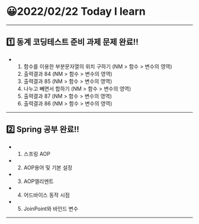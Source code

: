 # 😀2022/02/22 Today I learn
-------------------------
## 1️⃣ 동계 코딩테스트 준비 과제 문제 완료!!
  * 1. 함수를 이용한 부분문자열의 위치 구하기 (NM > 함수 > 변수의 영역)
    2. 출력결과 84 (NM > 함수 > 변수의 영역)
    3. 출력결과 85 (NM > 함수 > 변수의 영역)
    4. 나누고 빼면서 합하기 (NM > 함수 > 변수의 영역)
    5. 출력결과 87 (NM > 함수 > 변수의 영역)
    6. 출력결과 86 (NM > 함수 > 변수의 영역)
------------------------
## 2️⃣ Spring 공부 완료!!
  * 1. 스프링 AOP
  * 2. AOP용어 및 기본 설정
  * 3. AOP엘리멘트
  * 4. 어드바이스 동작 시점
  * 5. JoinPoint와 바인드 변수
----------------------------

